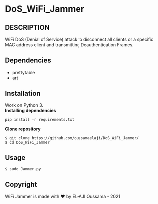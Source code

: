 # DoS_WiFi_Jammer
## DESCRIPTION
WiFi DoS (Denial of Service) attack to disconnect all clients or a specific MAC address client and transmitting Deauthentication Frames.
## Dependencies
- prettytable
- art
## Installation
Work on Python 3.<br>
**Installing dependencies**
```
pip install -r requirements.txt
```
**Clone repository**
```
$ git clone https://github.com/oussamaelaji/DoS_WiFi_Jammer/
$ cd DoS_WiFi_Jammer
```
## Usage
```
$ sudo Jammer.py
```
## Copyright
WiFi Jammer is made with ❤️ by EL-AJI Oussama - 2021
